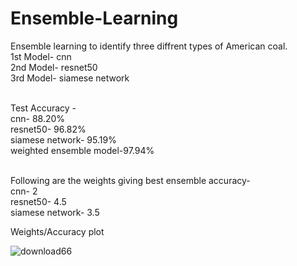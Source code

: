 # Ensemble-Learning
Ensemble learning to identify three diffrent types of American coal.</br>
1st Model- cnn</br>
2nd Model- resnet50</br>
3rd Model- siamese network</br></br>


Test Accuracy -</br>
cnn- 88.20%</br>
resnet50- 96.82%</br>
siamese network- 95.19%</br>
weighted ensemble model-97.94%</br></br>


Following are the weights giving best ensemble accuracy-</br>
cnn- 2</br>
resnet50- 4.5</br>
siamese network- 3.5</br>

Weights/Accuracy plot

![download66](https://user-images.githubusercontent.com/43816262/81581963-151ca900-93cd-11ea-868b-86ebfc3acef4.png)


